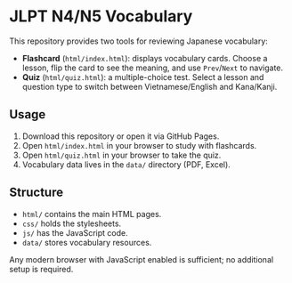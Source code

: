 # JLPT N4/N5 Vocabulary

This repository provides two tools for reviewing Japanese vocabulary:

- **Flashcard** (`html/index.html`): displays vocabulary cards. Choose a lesson, flip the card to see the meaning, and use `Prev`/`Next` to navigate.
- **Quiz** (`html/quiz.html`): a multiple-choice test. Select a lesson and question type to switch between Vietnamese/English and Kana/Kanji.

## Usage
1. Download this repository or open it via GitHub Pages.
2. Open `html/index.html` in your browser to study with flashcards.
3. Open `html/quiz.html` in your browser to take the quiz.
4. Vocabulary data lives in the `data/` directory (PDF, Excel).

## Structure
- `html/` contains the main HTML pages.
- `css/` holds the stylesheets.
- `js/` has the JavaScript code.
- `data/` stores vocabulary resources.

Any modern browser with JavaScript enabled is sufficient; no additional setup is required.
